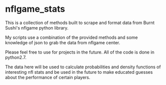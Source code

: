 # nflgame_stats


This is a collection of methods built to scrape and format data from Burnt Sushi's nflgame python library.

My scripts use a combination of the provided methods and some knowledge of json to grab the data from nflgame center.

Please feel free to use for projects in the future. All of the code is done in python2.7.

The data here will be used to calculate probabilities and density functions of interesting nfl stats and be used in the future to 
make educated guesses about the performance of certain players.
